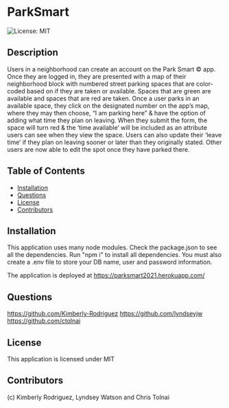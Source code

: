# ParkSmart
  ![License: MIT](https://img.shields.io/badge/License-MIT-blueviolet.svg)
  ## Description
  Users in a neighborhood can create an account on the Park Smart © app. Once
they are logged in, they are presented with a map of their neighborhood block with
numbered street parking spaces that are color-coded based on if they are taken or
available. Spaces that are green are available and spaces that are red are taken.
Once a user parks in an available space, they click on the designated number on
the app’s map, where they may then choose, “I am parking here” & have the option of
adding what time they plan on leaving. When they submit the form, the space will turn
red & the ‘time available’ will be included as an attribute users can see when they view
the space. Users can also update their ‘leave time’ if they plan on leaving sooner or later
than they originally stated. Other users are now able to edit the spot once they have
parked there.
  ## Table of Contents
  - [Installation](#installation)
  - [Questions](#questions)
  - [License](#license)
  - [Contributors](#contributors)
  ## Installation
  This application uses many node modules.  Check the package.json to see all the dependencies.  Run "npm i" to install all dependencies.  You must also create a .env file to store your DB name, user and password information.
  
  The application is deployed at https://parksmart2021.herokuapp.com/
  ## Questions
  https://github.com/Kimberly-Rodriguez
  https://github.com/lyndseyjw
  https://github.com/ctolnai

  ## License
  This application is licensed under MIT
  ## Contributors
  (c) Kimberly Rodriguez, Lyndsey Watson and Chris Tolnai
  
